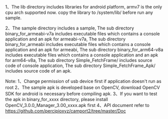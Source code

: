 
1、The lib directory includes libraries for android platform, armv7 is the only cpu arch supported now. 
   copy the library to /system/lib/ before run any sample.

2、The sample directory includes a sample,
   The sub directory binary_for_armeabi-v7a includes executable files which contains a console application and an apk for armeabi-v7a,
   The sub directory binary_for_armeabi includes executable files which contains a console application and an apk for armeabi,
   The sub directory binary_for_arm64-v8a includes executable files which contains a console application and an apk for arm64-v8a,
   The sub directory Simple_FetchFrame/ includes source code of console application,
   The sub directory Simple_FetchFrame_Apk/ includes source code of an apk.


Note: 1、Change permission of usb device first if application doesn't run as root
      2、The sample apk is developed base on OpenCV, download OpenCV SDK for android is necessary before compiling apk.
      3、If you want to test the apk in binary_for_xxxx directory, please install OpenCV_3.0.0_Manager_3.00_xxxx.apk first
      4、API document refer to https://github.com/percipioxyz/camport2/tree/master/Doc
